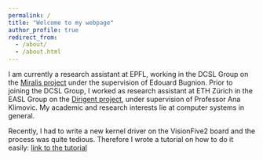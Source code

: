 ```yaml
---
permalink: /
title: "Welcome to my webpage"
author_profile: true
redirect_from: 
  - /about/
  - /about.html
---
```



I am currently a research assistant at EPFL, working in the DCSL Group on the [Miralis project](https://miralis-firmware.github.io) under the supervision of Edouard Bugnion. Prior to joining the DCSL Group, I worked as research assistant at ETH Zürich in the EASL Group on the [Dirigent project](https://github.com/eth-easl/dirigent), under supervision of Professor Ana Klimovic. My academic and research interests lie at computer systems in general.

Recently, I had to write a new kernel driver on the VisionFive2 board and the process was quite tedious.  Therefore I wrote a tutorial on how to do it easily: [link to the tutorial](https://francois141.github.io/visionfive2-board-driver/)
